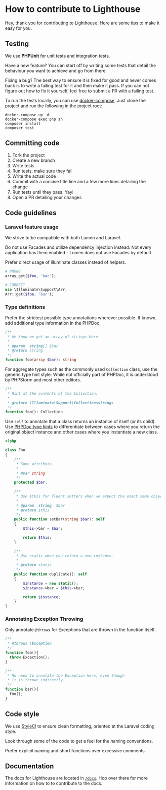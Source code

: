# How to contribute to Lighthouse

Hey, thank you for contributing to Lighthouse. Here are some tips to make
it easy for you.

## Testing

We use **PHPUnit** for unit tests and integration tests.

Have a new feature? You can start off by writing some tests that detail
the behaviour you want to achieve and go from there.

Fixing a bug? The best way to ensure it is fixed for good and never comes
back is to write a failing test for it and then make it pass. If you can
not figure out how to fix it yourself, feel free to submit a PR with a
failing test.

To run the tests locally, you can use [docker-compose](https://docs.docker.com/compose/install/).
Just clone the project and run the following in the project root:

    docker-compose up -d
    docker-compose exec php sh
    composer install
    composer test

## Committing code

1. Fork the project
1. Create a new branch
1. Write tests
1. Run tests, make sure they fail
1. Write the actual code
1. Commit with a concise title line and a few more lines detailing the change
1. Run tests until they pass. Yay!
1. Open a PR detailing your changes

## Code guidelines

### Laravel feature usage

We strive to be compatible with both Lumen and Laravel.

Do not use Facades and utilize dependency injection instead.
Not every application has them enabled - Lumen does not use Facades by default.

Prefer direct usage of Illuminate classes instead of helpers.

```php
# WRONG
array_get($foo, 'bar');

# CORRECT
use \Illuminate\Support\Arr;
Arr::get($foo, 'bar');
```

### Type definitions

Prefer the strictest possible type annotations wherever possible.
If known, add additional type information in the PHPDoc.

```php
/**
 * We know we get an array of strings here.
 *
 * @param  string[] $bar
 * @return string
 */
function foo(array $bar): string
```

For aggregate types such as the commonly used `Collection` class, use
the generic type hint style. While not officially part of PHPDoc, it is understood
by PHPStorm and most other editors.

```php
/**
 * Hint at the contents of the Collection.
 *
 * @return \Illuminate\Support\Collection<string>
 */
function foo(): Collection
```

Use `self` to annotate that a class returns an instance of itself (or its child).
Use [PHPDoc type hints](http://docs.phpdoc.org/guides/types.html#keywords) to
differentiate between cases where you return the original object instance and
other cases where you instantiate a new class.

```php
<?php

class Foo
{
    /**
     * Some attribute.
     *
     * @var string
     */
    protected $bar;
    
    /**
     * Use $this for fluent setters when we expect the exact same object back. 
     *
     * @param  string  $bar
     * @return $this
     */
    public function setBar(string $bar): self
    {
        $this->bar = $bar;

        return $this;
    }

    /**
     * Use static when you return a new instance.
     *
     * @return static
     */
    public function duplicate(): self
    {
        $instance = new static();
        $instance->bar = $this->bar;

        return $instance;
    }
}
```

### Annotating Exception Throwing

Only annotate `@throws` for Exceptions that are thrown in the function itself.

```php
/**
 * @throws \Exception
 */
function foo(){
  throw Excection();
}

/**
 * No need to annotate the Exception here, even though
 * it is thrown indirectly. 
 */
function bar(){
  foo();
}
```

## Code style

We use [StyleCI](https://styleci.io/) to ensure clean formatting, oriented
at the Laravel coding style.

Look through some of the code to get a feel for the naming conventions.

Prefer explicit naming and short functions over excessive comments.

## Documentation

The docs for Lighthouse are located in [`/docs`](/docs).
Hop over there for more information on how to to contribute to the docs.
